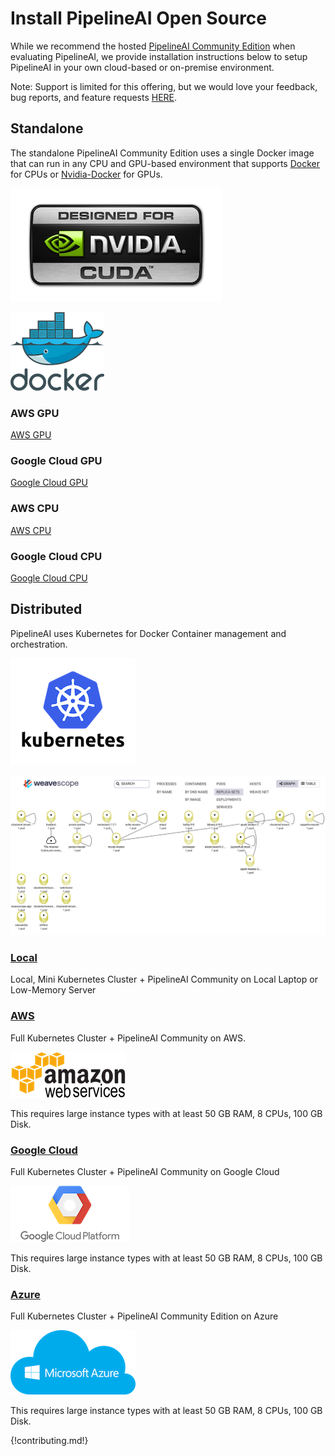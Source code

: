 # Install PipelineAI Open Source 
While we recommend the hosted [PipelineAI Community Edition](http://community.pipeline.io) when evaluating PipelineAI, we provide installation instructions below to setup PipelineAI in your own cloud-based or on-premise environment.

Note:  Support is limited for this offering, but we would love your feedback, bug reports, and feature requests [HERE](https://pipelineio.zendesk.com). 

## Standalone 
The standalone PipelineAI Community Edition uses a single Docker image that can run in any CPU and GPU-based environment that supports [Docker](https://www.docker.com/) for CPUs or [Nvidia-Docker](https://github.com/NVIDIA/nvidia-docker) for GPUs.

![Nvidia GPU](/img/nvidia-cuda-338x181.png)

![Docker](/img/docker-logo-150x126.png)

### AWS GPU
[AWS GPU](https://github.com/fluxcapacitor/pipeline/wiki/AWS-GPU-Tensorflow-Docker)

### Google Cloud GPU
[Google Cloud GPU](https://github.com/fluxcapacitor/pipeline/wiki/GCP-GPU-Tensorflow-Docker)

### AWS CPU
[AWS CPU](https://github.com/fluxcapacitor/pipeline/wiki/AWS-CPU-Tensorflow-Docker)

### Google Cloud CPU
[Google Cloud CPU](https://github.com/fluxcapacitor/pipeline/wiki/GCP-CPU-Tensorflow-Docker)

## Distributed 
PipelineAI uses Kubernetes for Docker Container management and orchestration.

![Kubernetes](/img/kubernetes-logo-200x171.png)

![PipelineAI Cluster](/img/weavescope-pipelineio.png)

### [Local](https://github.com/fluxcapacitor/pipeline/wiki/Setup-Pipeline-Mini) 
Local, Mini Kubernetes Cluster + PipelineAI Community on Local Laptop or Low-Memory Server

### [AWS](https://github.com/fluxcapacitor/pipeline/wiki/Setup-Pipeline-AWS)
Full Kubernetes Cluster + PipelineAI Community on AWS.

![AWS](/img/aws-logo-185x73.png)

This requires large instance types with at least 50 GB RAM, 8 CPUs, 100 GB Disk.

### [Google Cloud](https://github.com/fluxcapacitor/pipeline/wiki/Setup-Pipeline-Google)
Full Kubernetes Cluster + PipelineAI Community on Google Cloud

![Google Cloud Platform](/img/gce-logo-190x90.png)

This requires large instance types with at least 50 GB RAM, 8 CPUs, 100 GB Disk.

### [Azure](https://github.com/fluxcapacitor/pipeline/wiki/Setup-Pipeline-Azure)
Full Kubernetes Cluster + PipelineAI Community Edition on Azure

![Azure Cluster](/img/azure-logo-200x103.png)

This requires large instance types with at least 50 GB RAM, 8 CPUs, 100 GB Disk.

{!contributing.md!}
